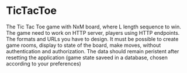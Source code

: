 # TicTacToe

The Tic Tac Toe game with NxM board, where L length sequence to win.
The game need to work on HTTP server, players using HTTP endpoints. The formats and URLs you have to design. 
It must be possible to create game rooms, display to state of the board,  make moves, without authentication and authorization.
The data should remain peristent after resetting the application (game state saveed in a database, chosen according to your preferences)
